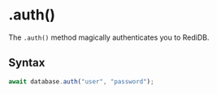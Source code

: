 # .auth()

The ```.auth()``` method magically authenticates you to RediDB.

## Syntax
```ts
await database.auth("user", "password");
```

